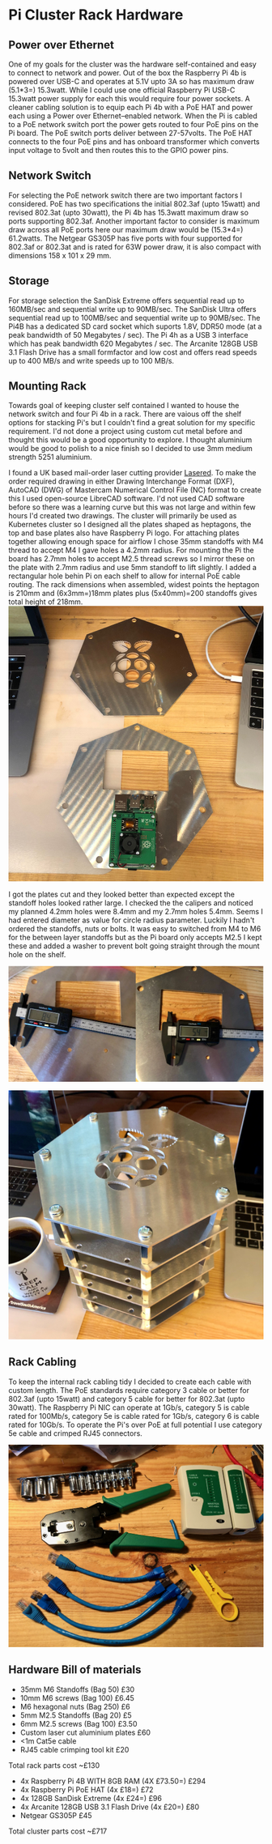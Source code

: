 # Pi Cluster Rack Hardware

## Power over Ethernet
One of my goals for the cluster was the hardware self-contained and easy to connect to network and power. Out of the box the Raspberry Pi 4b is powered over USB-C and operates at 5.1V upto 3A so has maximum draw (5.1*3=) 15.3watt. While I could use one official Raspberry Pi USB-C 15.3watt power supply for each this would require four power sockets. A cleaner cabling solution is to equip each Pi 4b with a PoE HAT and power each using a Power over Ethernet–enabled network. When the Pi is cabled to a PoE network switch port the power gets routed to four PoE pins on the Pi board. The PoE switch ports deliver between 27-57volts. The PoE HAT connects to the four PoE pins and has onboard transformer which converts input voltage to 5volt and then routes this to the GPIO power pins.

## Network Switch
For selecting the PoE network switch there are two important factors I considered.  PoE has two specifications the initial 802.3af (upto 15watt) and revised 802.3at (upto 30watt), the Pi 4b has 15.3watt maximum draw so ports supporting 802.3af.  Another important factor to consider is maximum draw across  all PoE ports here our maximum draw would be (15.3*4=) 61.2watts. The Netgear GS305P has five ports with four supported for 802.3af or 802.3at and is rated for 63W power draw, it is also compact with dimensions 158 x 101 x 29 mm.

## Storage
For storage selection the SanDisk Extreme offers sequential read up to 160MB/sec and sequential write up to 90MB/sec. The SanDisk Ultra offers sequential read up to 100MB/sec and sequential write up to 90MB/sec. The Pi4B has a dedicated SD card socket which suports 1.8V, DDR50 mode (at a peak bandwidth of 50 Megabytes / sec). The Pi 4h as a USB 3 interface which has peak bandwidth 620 Megabytes / sec. The Arcanite 128GB USB 3.1 Flash Drive has a small formfactor and low cost and offers read speeds up to 400 MB/s and write speeds up to 100 MB/s.

## Mounting Rack
Towards goal of keeping cluster self contained I wanted to house the network switch and four Pi 4b in a rack. There are vaious off the shelf options for stacking Pi's but I couldn't find a great solution for my specific requirement. I'd not done a project using custom cut metal before and thought this would be a  good opportunity to explore. I thought aluminium would be good to polish to a nice finish so I decided to use 3mm medium strength 5251 aluminium.

I found a UK based mail-order laser cutting provider [Lasered](https://lasered.co.uk/). To make the order required drawing in either Drawing Interchange Format (DXF), AutoCAD (DWG) of Mastercam Numerical Control File (NC) format to  create this I used open-source LibreCAD software. I'd not used CAD software before so there was a learning curve but this was not large and within few hours I'd created two drawings. The cluster will primarily be used  as Kubernetes cluster so I designed all the plates shaped as heptagons, the top and base plates also have Raspberry Pi logo. For attaching plates together allowing enough space for airflow I chose 35mm standoffs with M4 thread to accept M4 I gave holes a 4.2mm radius. For mounting the Pi the board has 2.7mm holes to accept M2.5 thread screws so I mirror these on the plate with 2.7mm radius and use 5mm standoff to lift slightly. I added a rectangular hole behin Pi on each shelf to allow for internal PoE cable routing. The rack dimensions when assembled, widest points the heptagon is 210mm and (6x3mm=)18mm plates plus (5x40mm)=200 standoffs gives total height of 218mm.
![Laser cut plates](https://raw.githubusercontent.com/darrylcauldwell/piCluster/main/_images/cut_plates.jpeg)

I got the plates cut and they looked better than expected except the standoff holes looked rather large. I checked the the calipers and noticed my planned 4.2mm holes were 8.4mm and my 2.7mm holes 5.4mm. Seems I had entered diameter as value for circle radius parameter. Luckily I hadn't ordered the standoffs, nuts or bolts. It was easy to switched from M4 to M6 for the between layer standoffs but as the Pi board only accepts M2.5 I kept these and added a washer to prevent bolt going straight through the mount hole on the shelf.

![Oops radius != diameter](https://raw.githubusercontent.com/darrylcauldwell/piCluster/main/_images/radius_diameter.jpeg)

![First assembly](https://raw.githubusercontent.com/darrylcauldwell/piCluster/main/_images/first_assembly.jpeg)

## Rack Cabling

To keep the internal rack cabling tidy I decided to create each cable with custom length. The PoE standards require category 3 cable or better for 802.3af (upto 15watt) and category 5 cable for better for 802.3at (upto 30watt). The Raspberry Pi NIC can operate at 1Gb/s, category 5 is cable rated for 100Mb/s, category 5e is cable rated for 1Gb/s, category 6 is cable rated for 10Gb/s. To operate the Pi's over PoE at full potential I use category 5e cable and crimped RJ45 connectors.

![Custom cable lengths](https://raw.githubusercontent.com/darrylcauldwell/piCluster/main/_images/custom_cables.jpeg)


## Hardware Bill of materials
* 35mm M6 Standoffs (Bag 50) £30
* 10mm M6 screws (Bag 100) £6.45
* M6 hexagonal nuts (Bag 250) £6
* 5mm M2.5 Standoffs (Bag 20) £5
* 6mm M2.5 screws (Bag 100) £3.50
* Custom laser cut aluminium plates £60
* <1m Cat5e cable
* RJ45 cable crimping tool kit £20

Total rack parts cost ~£130

* 4x Raspberry Pi 4B WITH 8GB RAM (4X £73.50=) £294
* 4x Raspberry Pi PoE HAT (4x £18=) £72
* 4x 128GB SanDisk Extreme (4x £24=) £96
* 4x Arcanite 128GB USB 3.1 Flash Drive (4x £20=) £80
* Netgear GS305P £45

Total cluster parts cost ~£717
